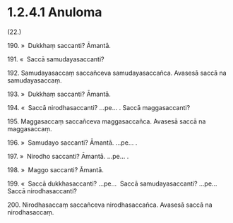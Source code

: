 # 1.2.4.1 Anuloma

(22.)

190\. »  Dukkhaṃ saccanti? Āmantā.

191\. «  Saccā samudayasaccanti?

192\. Samudayasaccaṃ saccañceva samudayasaccañca. Avasesā saccā na samudayasaccaṃ.

193\. »  Dukkhaṃ saccanti? Āmantā.

194\. «  Saccā nirodhasaccanti? …pe… . Saccā maggasaccanti?

195\. Maggasaccaṃ saccañceva maggasaccañca. Avasesā saccā na maggasaccaṃ.

196\. »  Samudayo saccanti? Āmantā. …pe… .

197\. »  Nirodho saccanti? Āmantā. …pe… .

198\. »  Maggo saccanti? Āmantā.

199\. «  Saccā dukkhasaccanti? …pe…  Saccā samudayasaccanti? …pe…  Saccā nirodhasaccanti?

200\. Nirodhasaccaṃ saccañceva nirodhasaccañca. Avasesā saccā na nirodhasaccaṃ.

